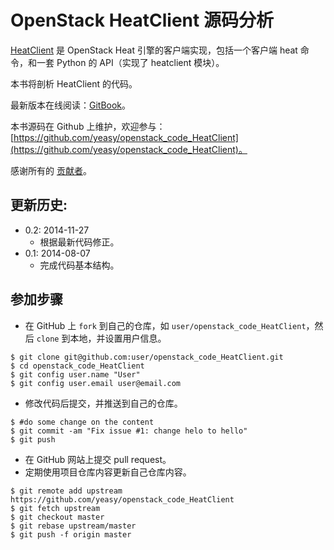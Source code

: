 OpenStack HeatClient 源码分析
============
[HeatClient](http://docs.openstack.org/developer/python-heatclient) 是 OpenStack Heat 引擎的客户端实现，包括一个客户端 heat 命令，和一套 Python 的 API（实现了 heatclient 模块）。

本书将剖析 HeatClient 的代码。

最新版本在线阅读：[GitBook](https://www.gitbook.io/book/yeasy/openstack_code_HeatClient)。

本书源码在 Github 上维护，欢迎参与： [https://github.com/yeasy/openstack_code_HeatClient](https://github.com/yeasy/openstack_code_HeatClient)。

感谢所有的 [贡献者](https://github.com/yeasy/openstack_code_HeatClient/graphs/contributors)。

## 更新历史:

* 0.2: 2014-11-27
	* 根据最新代码修正。
* 0.1: 2014-08-07
	* 完成代码基本结构。

## 参加步骤
* 在 GitHub 上 `fork` 到自己的仓库，如 `user/openstack_code_HeatClient`，然后 `clone` 到本地，并设置用户信息。
```
$ git clone git@github.com:user/openstack_code_HeatClient.git
$ cd openstack_code_HeatClient
$ git config user.name "User"
$ git config user.email user@email.com
```

* 修改代码后提交，并推送到自己的仓库。
```
$ #do some change on the content
$ git commit -am "Fix issue #1: change helo to hello"
$ git push
```

* 在 GitHub 网站上提交 pull request。
* 定期使用项目仓库内容更新自己仓库内容。
```
$ git remote add upstream https://github.com/yeasy/openstack_code_HeatClient
$ git fetch upstream
$ git checkout master
$ git rebase upstream/master
$ git push -f origin master
```
